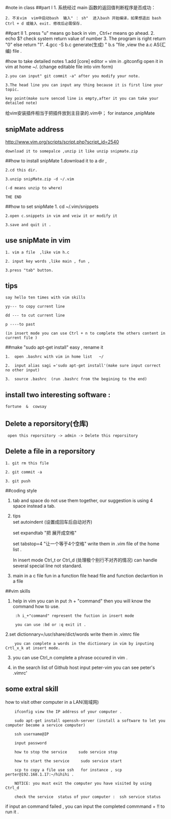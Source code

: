 #note in class
##part I
	1. 系统经过 main 函数的返回值判断程序是否成功：

	2. 不关vim  vim中启动bash  输入" ： sh"  进入bash 开始编译，如果想退出 bash   Ctrl + d 或输入 exit. 修改后必需保存.
##part II
	1. press "u" means go back in vim , Ctrl+r means go ahead.
	2. echo $? check system return value of number
	3. The program is right return "0" else return "1".
	4.gcc -S b.c  generate(生成) " b.s "file  ,view the a.c AS(汇编) file .

#how to take detailed notes
	1.add 
	[core]
		editor = vim in .gitconfig open it in vim at home ~/.
	(change editable file into vim form)

	2.you can input" git commit -a" after you modify your note. 

	3.The head line you can input any thing because it is first line your topic. 
	
	key point(make sure sencod line is empty,after it you can take your detailed note)

 
给vim安装插件相当于把插件放到主目录的.vim中；
for instance ,snipMate

## snipMate address
	
http://www.vim.org/scripts/script.php?script_id=2540

	download it to somepalce ,unzip it like unzip snipmate.zip

##how to install snipMate 
	1.download  it to  a dir ,

	2.cd this dir.

	3.unzip snipMate.zip -d ~/.vim
	
	(-d means unzip to where)
	
	THE END

##how to set snipMate 
	1. cd ~/.vim/snippets
 
	2.open c.snippets in vim and veiw it or modify it 

	3.save and quit it .
## use snipMate in vim 
	1. vim a file  ,like vim h.c

	2. input key words ,like main , fun ,

	3.press "tab" button.
    
## tips

	say hello ten times with vim skills 
	
	yy--- to copy current line 
	
	dd --- to cut current line 

	p ----to past

	(in insert mode you can use Ctrl + n to complete the others content in current file )

##make "sudo apt-get install"  easy , rename it 

	1.  open .bashrc with vim in home list   ~/

	2.  input alias sagi ='sudo apt-get install'(make sure input correct no other input)
	
	3.  source .bashrc  (run .bashrc from the begining to the end)

## install two interesting software :

	fortune  &  cowsay 

## Delete a reporsitory(仓库)

	 open this reporsitory -> admin -> Delete this reporsitory 
## Delete a file in a reporsitory

	1. git rm this file  

	2. git commit -a 

	3. git push


##coding style

1. tab and space do not use them together, our suggestion is using 4 space instead a tab.

2. tips  
	set autoindent	(设置成回车后自动对齐)

	set expandtab  "把<tab> 展开成空格"

	set tabstop=4  "让一个<tab>等于4个空格"
    write them in .vim file of the home list .

    In insert mode Ctrl_t or Ctrl_d (处理极个别行不对齐的情况) can handle several special line not standard.

3. main in a c file  fun in a function file head file and function declarrtion in a file

##vim skills

1. help in vim  you can in put :h + "command" then you will know the command how to use.   

        :h i_+"command" represent the fuction in insert mode

        you can use :bd or :q exit it .

2.set dictionnary=/usr/share/dict/words       write them in .vimrc file 

        you can complete a words in the dictionary in vim by inputing Crtl_x_k at insert mode.

3. you can use Ctrl_n complete a phrase occured in vim .

4. in the search list of Github host input peter-vim you can see peter's .vimrc'

## some extral skill
        
how to visit other computer in a LAN(局域网)

        ifconfig view the IP address of your computer .

        sudo apt-get install openssh-server (install a software to let you computer become a service computer)

        ssh username@IP   

        input password

        how to stop the service     sudo service stop

        how to start the service     sudo service start 

        scp to copy a file use ssh   for instance , scp perter@192.168.1.17:~/hihihi .
        
        NOTICE: you must exit the computer you have visited by using Ctrl_d

        check the service  status of your computer :  ssh service status

if input an command failed , you can input the completed commmand + !! to run it .

